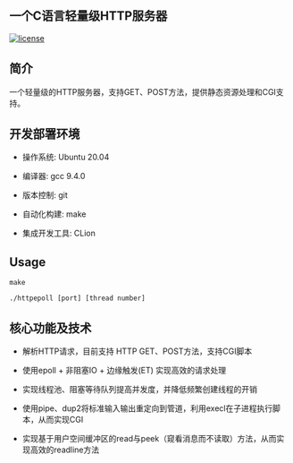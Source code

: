 ## 一个C语言轻量级HTTP服务器


[![license](https://img.shields.io/github/license/mashape/apistatus.svg)](https://opensource.org/licenses/MIT)


## 简介

一个轻量级的HTTP服务器，支持GET、POST方法，提供静态资源处理和CGI支持。


## 开发部署环境

+ 操作系统: Ubuntu 20.04

+ 编译器: gcc 9.4.0

+ 版本控制: git

+ 自动化构建: make

+ 集成开发工具: CLion



## Usage

```
make 

./httpepoll [port] [thread number]

```

## 核心功能及技术

+ 解析HTTP请求，目前支持 HTTP GET、POST方法，支持CGI脚本

+ 使用epoll + 非阻塞IO + 边缘触发(ET) 实现高效的请求处理

+ 实现线程池、阻塞等待队列提高并发度，并降低频繁创建线程的开销

+ 使用pipe、dup2将标准输入输出重定向到管道，利用execl在子进程执行脚本，从而实现CGI

+ 实现基于用户空间缓冲区的read与peek（窥看消息而不读取）方法，从而实现高效的readline方法
